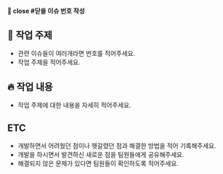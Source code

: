 
#### 📮 close #닫을 이슈 번호 작성

## 📌 작업 주제
- 관련 이슈들이 여러개라면 번호를 적어주세요. 
- 작업 주제을 적어주세요.


## 🔥 작업 내용
- 작업 주제에 대한 내용을 자세히 적어주세요.


## ETC
- 개발하면서 어려웠던 점이나 헷갈렸던 점과 해결한 방법을 적어 기록해주세요.
- 개발을 하시면서 발견하신 새로운 점을 팀원들에게 공유해주세요. 
- 해결되지 않은 문제가 있다면 팀원들이 확인하도록 적어주세요.
